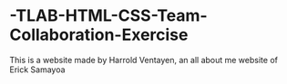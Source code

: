 # -TLAB-HTML-CSS-Team-Collaboration-Exercise

This is a website made by Harrold Ventayen, an all about me website of Erick Samayoa
